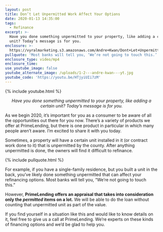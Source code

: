 ```yaml
---
layout: post
title: Don’t Let Unpermitted Work Affect Your Options
date: 2020-01-13 14:35:00
tags:
  - Refinance
excerpt: >-
  Have you done something unpermitted to your property, like adding a certain
  unit? Today’s message is for you.
enclosure: >-
  https://vyralmarketing.s3.amazonaws.com/Andre+Kwan/Dont+Let+Unpermitted+Work+Affect+Your+Options.mp4
pullquote: 'Most banks will tell you, ‘We’re not going to touch this.’'
enclosure_type: video/mp4
enclosure_time:
use_youtube_image: false
youtube_alternate_image: /uploads/1-2---andre-kwan---yt.jpg
youtube_code: 'https://youtu.be/HTjyiUIi7zM'
---
```


{% include youtube.html %}

<p style="text-align: center;"><em>Have you done something unpermitted to your property, like adding a certain unit? Today’s message is for you.</em></p>

As we begin 2020, it’s important for you as a consumer to be aware of all the opportunities out there for you now. There’s a variety of products we offer at PrimeLending, but there is one product in particular in which many people aren’t aware. I’m excited to share it with you today.&nbsp;

Sometimes, a property will have a certain unit installed in it (or contract work done to it) that is unpermitted by the county. After anything unpermitted is done, the owners will find it difficult to refinance.&nbsp;

{% include pullquote.html %}

For example, if you have a single-family residence, but you built a unit in the back, you’ve likely done something unpermitted that can affect your refinancing options. Most banks will tell you, “We’re not going to touch this.”&nbsp;

However, **PrimeLending offers an appraisal that takes into consideration only the *permitted* items on a lot.** We will be able to do the loan without counting that unpermitted unit as part of the value.&nbsp;

If you find yourself in a situation like this and would like to know details on it, feel free to give us a call at PrimeLending. We’re experts on these kinds of financing options and we’d be glad to help you.